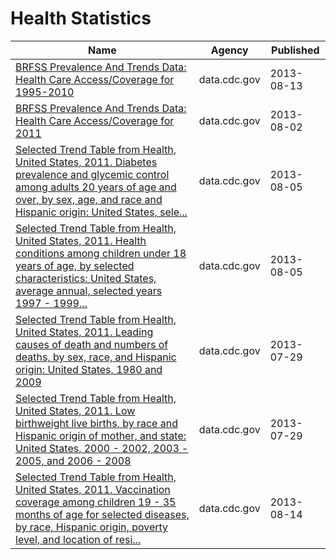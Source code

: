 # Health Statistics

Name | Agency | Published
---- | ---- | ---------
[BRFSS Prevalence And Trends Data: Health Care Access/Coverage for 1995-2010](../socrata/t984-9cdv.md) | data.cdc.gov | 2013-08-13
[BRFSS Prevalence And Trends Data: Health Care Access/Coverage for 2011](../socrata/5ekf-pmct.md) | data.cdc.gov | 2013-08-02
[Selected Trend Table from Health, United States, 2011. Diabetes prevalence and glycemic control among adults 20 years of age and over, by sex, age, and race and Hispanic origin: United States, sele...](../socrata/crtu-weni.md) | data.cdc.gov | 2013-08-05
[Selected Trend Table from Health, United States, 2011. Health conditions among children under 18 years of age, by selected characteristics: United States, average annual, selected years 1997 - 1999...](../socrata/bbhn-4mdn.md) | data.cdc.gov | 2013-08-05
[Selected Trend Table from Health, United States, 2011. Leading causes of death and numbers of deaths, by sex, race, and Hispanic origin: United States, 1980 and 2009](../socrata/vp9c-m6nq.md) | data.cdc.gov | 2013-07-29
[Selected Trend Table from Health, United States, 2011. Low birthweight live births, by race and Hispanic origin of mother, and state: United States, 2000 - 2002, 2003 - 2005, and 2006 - 2008](../socrata/m4es-3af4.md) | data.cdc.gov | 2013-07-29
[Selected Trend Table from Health, United States, 2011. Vaccination coverage among children 19 - 35 months of age for selected diseases, by race, Hispanic origin, poverty level, and location of resi...](../socrata/nkri-ptxd.md) | data.cdc.gov | 2013-08-14

